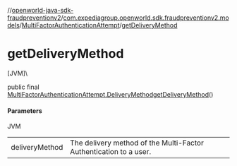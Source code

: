 //[openworld-java-sdk-fraudpreventionv2](../../../index.md)/[com.expediagroup.openworld.sdk.fraudpreventionv2.models](../index.md)/[MultiFactorAuthenticationAttempt](index.md)/[getDeliveryMethod](get-delivery-method.md)

# getDeliveryMethod

[JVM]\

public final [MultiFactorAuthenticationAttempt.DeliveryMethod](-delivery-method/index.md)[getDeliveryMethod](get-delivery-method.md)()

#### Parameters

JVM

| | |
|---|---|
| deliveryMethod | The delivery method of the Multi-Factor Authentication to a user. |

